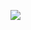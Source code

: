 <a href="https://judge.softuni.org/Contests/Practice/Index/2031#1"><img src="https://csharp-book.softuni.org/assets/chapter-1-images/02.Expression-03.png"></a>
